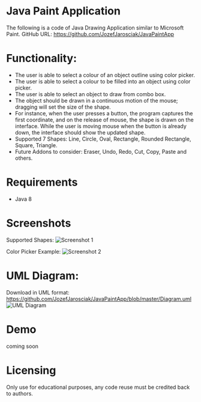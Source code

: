 # Java Paint Application
The following is a code of Java Drawing Application similar to Microsoft Paint. 
GitHub URL: https://github.com/JozefJarosciak/JavaPaintApp

# Functionality:
* The user is able to select a colour of an object outline using color picker.
* The user is able to select a colour to be filled into an object using color picker.
* The user is able to select an object to draw from combo box.
* The object should be drawn in a continuous motion of the mouse; dragging will set the size of the shape. 
* For instance, when the user presses a button, the program captures the first coordinate, and on the release of mouse, the shape is drawn on the interface. While the user is moving mouse when the button is already down, the interface should show the updated shape.
* Supported 7 Shapes:  Line, Circle, Oval, Rectangle, Rounded Rectangle, Square, Triangle.
* Future Addons to consider: Eraser, Undo, Redo, Cut, Copy, Paste and others. 

# Requirements
* Java 8

# Screenshots
Supported Shapes:
![Screenshot 1](https://i.imgur.com/hjtUOX2.png)

Color Picker Example:
![Screenshot 2](https://i.imgur.com/s2xjzn4.png)

# UML Diagram:
Download in UML format: https://github.com/JozefJarosciak/JavaPaintApp/blob/master/Diagram.uml
![UML Diagram](https://i.imgur.com/NzrG2hW.png)


# Demo
coming soon

# Licensing
Only use for educational purposes, any code reuse must be credited back to authors.
